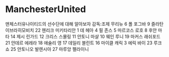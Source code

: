 # ManchesterUnited
맨체스터유나이티드의 선수단에 대해 알아보자
감독:조제 무리뉴
6 폴 포그바
9 즐라탄 이브라히모비치
22 헨리크 미키타리안
1 데 헤아
4 필 존스
5 마르코스 로호
8 후안 마타
14 제시 린가드
12 크리스 스몰링
11 안토니 마샬
10 웨인 루니
19 마커스 래쉬포드
21 안데르 에레라
18 애슐리 영
17 데일리 블린트
16 마이클 캐릭
3 에릭 바이
23 루크 쇼
25 안토니오 발렌시아
27 마루앙 펠라이니

